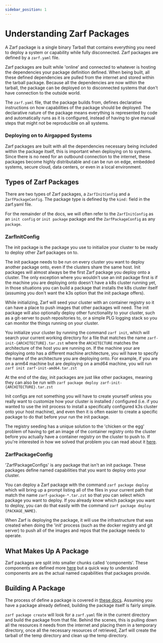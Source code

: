 ```yaml
---
sidebar_position: 1
---
```


# Understanding Zarf Packages

A Zarf package is a single binary Tarball that contains everything you need to deploy a system or capability while fully disconnected. Zarf packages are defined by a `zarf.yaml` file. 

Zarf packages are built while 'online' and connected to whatever is hosting the dependencies your package definition defined. When being built, all these defined dependencies are pulled from the internet and stored within the tarball package. Because all the dependencies are now within the tarball, the package can be deployed on to disconnected systems that don't have connection to the outside world.

The `zarf.yaml` file, that the package builds from, defines declarative instructions on how capabilities of the package should be deployed. The declarative nature of the package means everything is represented by code and automatically runs as it is configured, instead of having to give manual steps that might not be reproducible on all systems.

### Deploying on to Airgapped Systems
Zarf packages are built with all the dependencies necessary being included within the package itself, this is important when deploying on to systems. Since there is no need for an outbound connection to the internet, these packages become highly distributable and can be run on edge, embedded systems, secure cloud, data centers, or even in a local environment.

## Types of Zarf Packages
There are two types of Zarf packages, a `ZarfInitConfig` and a `ZarfPackageConfig`. The package type is defined by the `kind:` field in the zarf.yaml file.

For the remainder of the docs, we will often refer to the `ZarfInitConfig` as an `init config` or `init package` package and the `ZarfPackageConfig` as any `package`.

### ZarfInitConfig
The init package is the package you use to initialize your cluster to be ready to deploy other Zarf packages on to. 

The init package needs to be run on every cluster you want to deploy another package onto, even if the clusters share the same host. Init packages will almost always be the first Zarf package you deploy onto a cluster. The only exception where you wouldn't use an init package first is if the machine you are deploying onto doesn't have a k8s cluster running yet, in those situations you can build a package that installs the k8s cluster itself (assuming you don't want the k3s option that the init package offers). 

While initializing, Zarf will seed your cluster with an container registry so it can have a place to push images that other packages will need. The init package will also optionally deploy other functionality to your cluster, such as a git-server to push repositories to, or a simple PLG logging stack so you can monitor the things running on your cluster.

You initialize your cluster by running the command `zarf init`, which will search your current working directory for a file that matches the name `zarf-init-{ARCHITECTURE}.tar.zst` where the `ARCHITECTURE` matches the architecture of the host you are running on. If the machine your are deploying onto has a different machine architecture, you will have to specify the name of the architecture you are deploying onto. For example, if you are on a arm64 machine but are deploying on a amd64 machine, you will run `zarf init zarf-init-amd64.tar.zst`

At the end of the day, init packages are just like other packages, meaning they can also be run with `zarf package deploy zarf-init-{ARCHITECTURE}.tar.zst`

Init configs are not something you will have to create yourself unless you really want to customize how your cluster is installed / configured (i.e. if you wanted to use the init process to install a specifically configured k3s cluster onto your host machine), and even then it is often easier to create a specific package to do that before your run the init package.

The registry seeding has a unique solution to the 'chicken or the egg' problem of having to get an image of the container registry onto the cluster before you actually have a container registry on the cluster to push to. If you're interested in how we solved that problem you can read about it [here](/docs/zarf-advanced/seeding-the-zarf-registry).

### ZarfPackageConfig
'ZarfPackageConfigs' is any package that isn't an init package. These packages define named capabilities that you want to deploy onto your cluster. 

You can deploy a Zarf package with the command `zarf package deploy` which will bring up a prompt listing all of the files in your current path that match the name `zarf-package-*.tar.zst` so that you can select which package you want to deploy. If you already know which package you want to deploy, you can do that easily with the command `zarf package deploy {PACKAGE_NAME}`.

When Zarf is deploying the package, it will use the infrastructure that was created when doing the 'init' process (such as the docker registry and git server) to push all of the images and repos that the package needs to operate.


## What Makes Up A Package

Zarf packages are split into smaller chunks called 'components'. These components are defined more [here](./zarf-components) but a quick way to understand components are as the actual named capabilities that packages provide.


## Building A Package

The process of define a package is covered in [these docs](../zarf-advanced/creating-your-own-package). Assuming you have a package already defined, building the package itself is fairly simple.

`zarf package create` will look for a `zarf.yaml` file in the current directory and build the package from that file. Behind the scenes, this is pulling down all the resources it needs from the internet and placing them in a temporary directory, once all the necessary resources of retrieved, Zarf will create the tarball of the temp directory and clean up the temp directory.

